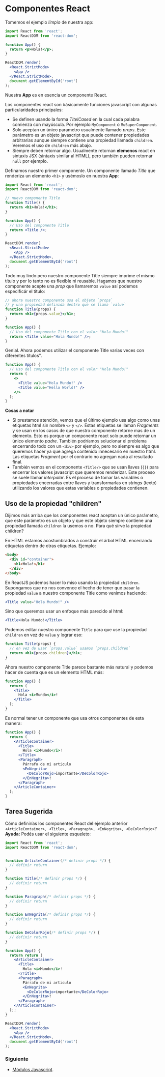 # Componentes React

Tomemos el ejemplo _limpio_ de nuestra app:

```jsx
import React from 'react';
import ReactDOM from 'react-dom';

function App() {
  return <p>Hola!</p>;
}

ReactDOM.render(
  <React.StrictMode>
    <App />
  </React.StrictMode>,
  document.getElementById('root')
);
```

Nuestra **App** es en esencia un componente React.

Los componentes react son básicamente funciones javascript con algunas
particularidades principales:

- Se definen usando la forma _TitelCased_ en la cual cada palabra comienza con
  mayúscula. Por ejemplo `MyComponent` o `MuSuperComponent`.
- Solo aceptan un único parametro usualmente llamado _props_. Este parámetro es
  un objeto javascript que puede contener propiedades arbitrarias aunque siempre
  contiene una propiedad llamada `children`. Veremos el uso de `children` más
  abajo.
- Siempre deben retornar algo. Usualmente retornan **elemenos** react en
  sintaxis JSX (sintaxis similar al HTML), pero también pueden retornar `null`
  por ejemplo.

Definamos nuestro primer componente. Un componente llamado _Title_ que renderiza
un elemento `<h1>` y usémoslo en nuestra **App**:

```jsx
import React from 'react';
import ReactDOM from 'react-dom';

// nuevo componente Title
function Title() {
  return <h1>Hola!</h1>;
}

function App() {
  // Uso del componente Title
  return <Title />;
}

ReactDOM.render(
  <React.StrictMode>
    <App />
  </React.StrictMode>,
  document.getElementById('root')
);
```

Todo muy lindo pero nuestro componente Title siempre imprime el mismo título y
por lo tanto no es flexible ni reusable. Hagamos que nuestro componente acepte
una _prop_ que llamaremos `value` así podemos especificár el título:

```jsx
// ahora nuestro componente usa el objeto `props`
// y una propiedad definida dentro que se llama `value`
function Title(props) {
  return <h1>{props.value}</h1>;
}

function App() {
  // Uso del componente Title con el valor "Hola Mundo!"
  return <Title value="Hola Mundo!" />;
}
```

Genial. Ahora podemos utilizar el componente Title varias veces con diferentes
títulos".

```jsx
function App() {
  // Uso del componente Title con el valor "Hola Mundo!"
  return (
    <>
      <Title value="Hola Mundo!" />
      <Title value="Hello World!" />
    </>
  );
}
```

**Cosas a notar**

- Si prestamos atención, vemos que el último ejemplo usa algo como unas
  etiquetas html sin nombre `<>` y `</>`. Estas etiquetas se llaman _Fragments_
  y se usan en los casos de que nuestro componente retorne mas de un elemento.
  Esto es porque un componente react solo puede retornar un único elemento
  _padre_. También podríamos solucionar el problema encerrando todo con un
  `<div>` por ejemplo, pero no siempre es algo que queremos hacer ya que agrega
  contenido innecesario en nuestro html. Las etiquetas _Fragment_ por el
  contrario no agregan nada al resultado final.
- También vemos en el componente `<Title/>` que se usan llaves (`{}`) para
  encerrar los valores javascript que queremos renderizar. Este proceso se suele
  llamar _interpolar_. Es el proceso de tomar las variables o propiedades
  encerradas entre llaves y transformarlas en _strings_ (texto) utilizando los
  valores que estas variables o propiedades contienen.

## Uso de la propiedad "children"

Dijimos más arriba que los componentes react aceptan un único parámetro, que
este parámetro es un objeto y que este objeto siempre contiene una propiedad
llamada `children` la usemos o no. Para qué sirve la propiedad children?

En HTML estamos acostumbrados a construir el árbol HTML encerrando etiquetas
dentro de otras etiquetas. Ejemplo:

```html
<body>
  <div id="container">
    <h1>Hola!</h1>
  </div>
</body>
```

En ReactJS podemos hacer lo miso usando la propiedad `children`. Supongamos que
no nos convence el hecho de tener que pasar la propiedad `value` a nuestro
componente Title como venimos haciendo:

```jsx
<Title value="Hola Mundo!" />
```

Sino que queremos usar un enfoque más parecido al html:

```jsx
<Title>Hola Mundo!</Title>
```

Podemos editar nuestro componente `Title` para que use la propiedad `children`
en vez de `value` y lograr eso:

```jsx
function Title(props) {
  // en vez de usar `props.value` usamos `props.children`
  return <h1>{props.children}</h1>;
}
```

Ahora nuestro componente Title parece bastante más natural y podemos hacer de
cuenta que es un elemento HTML más:

```jsx
function App() {
  return (
    <Title>
      Hola <i>Mundo</i>!
    </Title>
  );
}
```

Es normal tener un componente que usa otros componentes de esta manera:

```jsx
function App() {
  return (
    <ArticleContainer>
      <Title>
        Hola <i>Mundo</i>!
      </Title>
      <Paragraph>
        Párrafo de mi articulo
        <EnNegrita>
          <DeColorRojo>importante</DeColorRojo>
        </EnNegrita>!
      </Paragraph>
    </ArticleContainer>
  );
}
```

## Tarea Sugerida

Cómo definirías los componentes React del ejemplo anterior
`<ArticleContainer>, <Title>, <Paragraph>, <EnNegrita>, <DeColorRojo>`?
**Ayuda:** Podés usar el siguiente esqueleto:

```jsx
import React from 'react';
import ReactDOM from 'react-dom';


function ArticleContainer(/* definir props */) {
  // definir return
}

function Title(/* definir props */) {
  // definir return
}

function Paragraph(/* definir props */) {
  // definir return
}

function EnNegrita(/* definir props */) {
  // definir return
}

function DeColorRojo(/* definir props */) {
  // definir return
}

function App() {
  return return (
    <ArticleContainer>
      <Title>
        Hola <i>Mundo</i>!
      </Title>
      <Paragraph>
        Párrafo de mi articulo
        <EnNegrita>
          <DeColorRojo>importante</DeColorRojo>
        </EnNegrita>!
      </Paragraph>
    </ArticleContainer>
  );;
}

ReactDOM.render(
  <React.StrictMode>
    <App />
  </React.StrictMode>,
  document.getElementById('root')
);
```

### Siguiente

- [Módulos Javascript](04-modulos-javascript.md).

